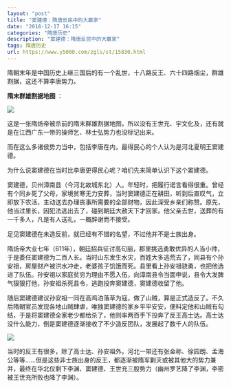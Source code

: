 ```yaml
---
layout: "post"
title: "窦建德：隋唐反民中的大赢家"
date: "2018-12-17 16:15"
categories: "隋唐历史"
description: "窦建德：隋唐反民中的大赢家"
tags: 隋唐历史
url: https://www.y5000.com/zgls/st/15830.html
---
```






隋朝末年是中国历史上继三国后的有一个乱世，十八路反王、六十四路烟尘，群雄割据，这还不算李唐势力。

**隋末群雄割据地图** ：

![](https://img.y5000.com/uploads/allimg/170303/8-1F303091601Y3.jpg)

这是一张隋炀帝被杀前的隋末群雄割据地图，所以没有王世充、宇文化及，还有就是在江西广东一带的操师乞、林士弘势力也没标记出来。

而在这么多诸侯势力当中，包括李唐在内，最得民心的个人认为是河北夏明王窦建德。

为什么说窦建德在当时比李唐更得民心呢？咱们先来简单认识下这个窦建德。

窦建德，贝州漳南县（今河北故城东北）人。年轻时，把履行诺言看得很重。曾经有个同乡死了父母，家境贫寒无力安葬，当时窦建德正在耕田，听到后直叹气，立即放下农活，主动送去办理丧事所需要的全部财物，因此深受乡亲们称赞。原先，他当过里长，因犯法逃出去了，碰到朝廷大赦天下才回家。他父亲去世，送葬的有一千多人，凡是有人送礼，一概辞谢而不接受。

足见窦建德在未造反前，就已经有不错的名望，不过他并不是士族出身。

隋炀帝大业七年（611年），朝廷招兵征讨高句丽，郡里挑选勇敢优异的人当小帅，于是委任窦建德为二百人长。当时山东发生水灾，百姓大多逃荒去了，同县有个孙安祖，房屋财产被洪水冲走，老婆孩子饥饿而死。县里看上孙安祖骁勇，也把他选进了队伍。孙安祖以家庭贫穷为理由不愿入伍，向漳南县令当面申说，县令大发脾气狠狠打他，孙安祖杀死县令，逃跑投奔窦建德，窦建德收留了他。

随后窦建德建议孙安祖一同在高鸡泊落草为寇，做了山贼，算是正式造反了。不久后隋朝官员发现各地山贼肆虐，唯独窦建德的家乡平平安安，便料定他和山贼有勾结，于是将窦建德全家老少都给杀了，他则率两百手下投奔了反王高士达。高士达没什么能力，倒是窦建德逐渐接收了不少造反团队，发展起了数千人的队伍。

![](https://img.y5000.com/uploads/allimg/170303/091912L61-0.jpg)

当时的反王有很多，除了高士达、孙安祖外，河北一带还有张金称、徐园朗、孟海公等等……但是这些非士族出身的反王，都逐渐被隋军剿灭或被其他大的势力兼并，最终在华北仅剩下李渊、窦建德、王世充三股势力（幽州罗艺降了李渊，李密被王世充所败也降了李渊）。
